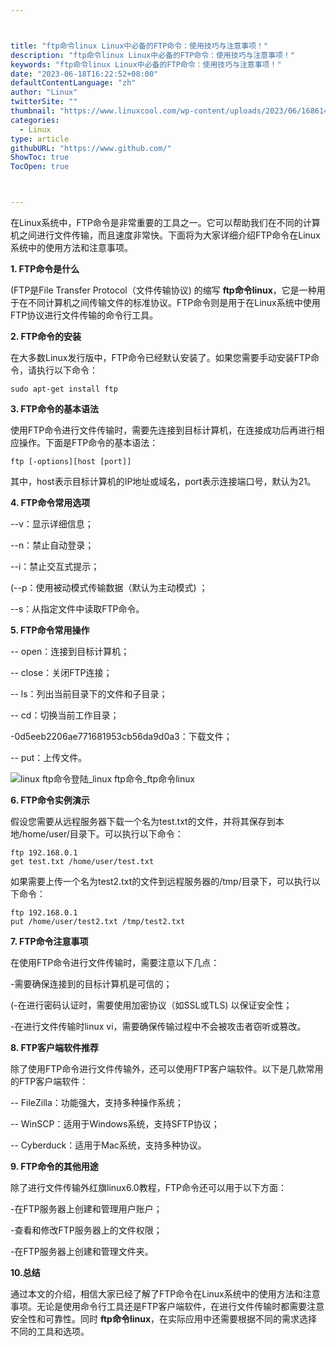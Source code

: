 ```yaml
---



title: "ftp命令linux Linux中必备的FTP命令：使用技巧与注意事项！"
description: "ftp命令linux Linux中必备的FTP命令：使用技巧与注意事项！"
keywords: "ftp命令linux Linux中必备的FTP命令：使用技巧与注意事项！"
date: "2023-06-18T16:22:52+08:00"
defaultContentLanguage: "zh"
author: "Linux"
twitterSite: ""
thumbnail: "https://www.linuxcool.com/wp-content/uploads/2023/06/1686140109483_0.png"
categories:
  - Linux
type: article
githubURL: "https://www.github.com/"
ShowToc: true
TocOpen: true



---
```


在Linux系统中，FTP命令是非常重要的工具之一。它可以帮助我们在不同的计算机之间进行文件传输，而且速度非常快。下面将为大家详细介绍FTP命令在Linux系统中的使用方法和注意事项。

**1. FTP命令是什么**

(FTP是File Transfer Protocol（文件传输协议) 的缩写 **ftp命令linux**，它是一种用于在不同计算机之间传输文件的标准协议。FTP命令则是用于在Linux系统中使用FTP协议进行文件传输的命令行工具。

**2. FTP命令的安装**

在大多数Linux发行版中，FTP命令已经默认安装了。如果您需要手动安装FTP命令，请执行以下命令：

```
sudo apt-get install ftp
```

**3. FTP命令的基本语法**

使用FTP命令进行文件传输时，需要先连接到目标计算机，在连接成功后再进行相应操作。下面是FTP命令的基本语法：

```
ftp [-options][host [port]]
```

其中，host表示目标计算机的IP地址或域名，port表示连接端口号，默认为21。

**4. FTP命令常用选项**

--v：显示详细信息；

--n：禁止自动登录；

--i：禁止交互式提示；

(--p：使用被动模式传输数据（默认为主动模式) ；

--s：从指定文件中读取FTP命令。

**5. FTP命令常用操作**

-- open：连接到目标计算机；

-- close：关闭FTP连接；

-- ls：列出当前目录下的文件和子目录；

-- cd：切换当前工作目录；

-0d5eeb2206ae771681953cb56da9d0a3：下载文件；

-- put：上传文件。

![linux ftp命令登陆_linux ftp命令_ftp命令linux](https://www.linuxcool.com/wp-content/uploads/2023/06/1686140109483_0.png)

**6. FTP命令实例演示**

假设您需要从远程服务器下载一个名为test.txt的文件，并将其保存到本地/home/user/目录下。可以执行以下命令：

```
ftp 192.168.0.1
get test.txt /home/user/test.txt
```

如果需要上传一个名为test2.txt的文件到远程服务器的/tmp/目录下，可以执行以下命令：

```
ftp 192.168.0.1
put /home/user/test2.txt /tmp/test2.txt
```

**7. FTP命令注意事项**

在使用FTP命令进行文件传输时，需要注意以下几点：

-需要确保连接到的目标计算机是可信的；

(-在进行密码认证时，需要使用加密协议（如SSL或TLS) 以保证安全性；

-在进行文件传输时linux vi，需要确保传输过程中不会被攻击者窃听或篡改。

**8. FTP客户端软件推荐**

除了使用FTP命令进行文件传输外，还可以使用FTP客户端软件。以下是几款常用的FTP客户端软件：

-- FileZilla：功能强大，支持多种操作系统；

-- WinSCP：适用于Windows系统，支持SFTP协议；

-- Cyberduck：适用于Mac系统，支持多种协议。

**9. FTP命令的其他用途**

除了进行文件传输外红旗linux6.0教程，FTP命令还可以用于以下方面：

-在FTP服务器上创建和管理用户账户；

-查看和修改FTP服务器上的文件权限；

-在FTP服务器上创建和管理文件夹。

**10.总结**

通过本文的介绍，相信大家已经了解了FTP命令在Linux系统中的使用方法和注意事项。无论是使用命令行工具还是FTP客户端软件，在进行文件传输时都需要注意安全性和可靠性。同时 **ftp命令linux**，在实际应用中还需要根据不同的需求选择不同的工具和选项。